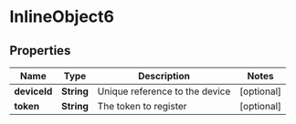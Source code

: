 

# InlineObject6

## Properties

Name | Type | Description | Notes
------------ | ------------- | ------------- | -------------
**deviceId** | **String** | Unique reference to the device |  [optional]
**token** | **String** | The token to register |  [optional]



